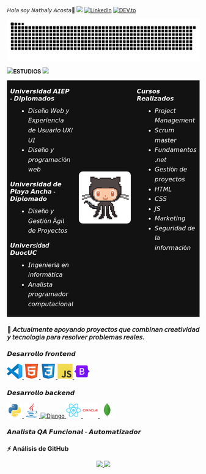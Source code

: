 𝘏𝘰𝘭𝘢 𝘴𝘰𝘺 𝘕𝘢𝘵𝘩𝘢𝘭𝘺 𝘈𝘤𝘰𝘴𝘵𝘢👋
<img src="https://user-images.githubusercontent.com/73097560/115834477-dbab4500-a447-11eb-908a-139a6edaec5c.gif">
<a href="https://www.linkedin.com/in/keila-m-a0b26132a" target="_blank"><img src="https://img.shields.io/badge/LinkedIn-%230077B5.svg?&style=flat-square&logo=linkedin&logoColor=white" alt="LinkedIn"></a>
<a href="https://" target="_blank"><img src="https://img.shields.io/badge/DEV-%230A0A0A.svg?&style=flat-square&logo=DEV.to&logoColor=white" alt="DEV.to"></a>

<p align = "center">
	<img src = "https://github.com/7oSkaaa/7oSkaaa/blob/output/github-contribution-grid-snake.svg?" alt = "Snake Game"/>
</p>
<picture><img src = "https://github.com/7oSkaaa/7oSkaaa/blob/main/Images/about_me.gif?raw=true" width = 50px></picture>𝐄𝐒𝐓𝐔𝐃𝐈𝐎𝐒
<img src="https://user-images.githubusercontent.com/73097560/115834477-dbab4500-a447-11eb-908a-139a6edaec5c.gif">


 <table border="0" style="width: 100%; table-layout: fixed; text-align: left; border-spacing: 20px; border-collapse: collapse; background-color: #121212; color: #fff;">
  <tr>
    <td style="width: 33.33%; vertical-align: top; font-family: Arial, sans-serif; font-size: 16px;">
      <p style="font-weight: bold; margin-bottom: 10px;">𝙐𝙣𝙞𝙫𝙚𝙧𝙨𝙞𝙙𝙖𝙙 𝘼𝙄𝙀𝙋 - 𝘿𝙞𝙥𝙡𝙤𝙢𝙖𝙙𝙤𝙨</p>
      <ul style="margin: 0 0 15px 20px; line-height: 1.6;">
        <li>𝘋𝘪𝘴𝘦ñ𝘰 𝘞𝘦𝘣 𝘺 𝘌𝘹𝘱𝘦𝘳𝘪𝘦𝘯𝘤𝘪𝘢 𝘥𝘦 𝘜𝘴𝘶𝘢𝘳𝘪𝘰 𝘜𝘟/𝘜𝘐</li>
        <li>𝘋𝘪𝘴𝘦ñ𝘰 𝘺 𝘱𝘳𝘰𝘨𝘳𝘢𝘮𝘢𝘤𝘪ó𝘯 𝘸𝘦𝘣</li>
      </ul>
      <p style="font-weight: bold; margin-bottom: 10px;">𝙐𝙣𝙞𝙫𝙚𝙧𝙨𝙞𝙙𝙖𝙙 𝙙𝙚 𝙋𝙡𝙖𝙮𝙖 𝘼𝙣𝙘𝙝𝙖 - 𝘿𝙞𝙥𝙡𝙤𝙢𝙖𝙙𝙤</p>
      <ul style="margin: 0 0 15px 20px; line-height: 1.6;">
        <li>𝘋𝘪𝘴𝘦ñ𝘰 𝘺 𝘎𝘦𝘴𝘵𝘪ó𝘯 Á𝘨𝘪𝘭 𝘥𝘦 𝘗𝘳𝘰𝘺𝘦𝘤𝘵𝘰𝘴</li>
      </ul>
      <p style="font-weight: bold; margin-bottom: 10px;">𝙐𝙣𝙞𝙫𝙚𝙧𝘴𝘪𝘥𝘢𝘥 𝘿𝙪𝙤𝙘𝙐𝘾</p>
      <ul style="margin: 0 0 15px 20px; line-height: 1.6;">
        <li>𝘐𝘯𝘨𝘦𝘯𝘪𝘦𝘳í𝘢 𝘦𝘯 𝘪𝘯𝘧𝘰𝘳𝘮á𝘵𝘪𝘤𝘢</li>
        <li>𝘈𝘯𝘢𝘭𝘪𝘴𝘵𝘢 𝘱𝘳𝘰𝘨𝘳𝘢𝘮𝘢𝘥𝘰𝘳 𝘤𝘰𝘮𝘱𝘶𝘵𝘢𝘤𝘪𝘰𝘯𝘢𝘭</li>
      </ul>
    </td>
    <td style="width: 33.33%; text-align: center; vertical-align: middle;">
      <img src="./git.gif" width="200" alt="Octocat gif" style="border-radius: 10px;">
    </td>
    <td style="width: 33.33%; vertical-align: top; font-family: Arial, sans-serif; font-size: 16px;">
      <p style="font-weight: bold; margin-bottom: 10px;">𝘾𝙪𝙧𝙨𝙤𝙨 𝙍𝙚𝙖𝙡𝙞𝙯𝙖𝙙𝙤𝙨</p>    
      <ul style="margin: 0 0 15px 20px; line-height: 1.6;">
        <li>𝘗𝘳𝘰𝘫𝘦𝘤𝘵 𝘔𝘢𝘯𝘢𝘨𝘦𝘮𝘦𝘯𝘵</li>
        <li>𝘚𝘤𝘳𝘶𝘮 𝘮𝘢𝘴𝘵𝘦𝘳</li>
        <li>𝘍𝘶𝘯𝘥𝘢𝘮𝘦𝘯𝘵𝘰𝘴 .𝘯𝘦𝘵</li>
        <li>𝘎𝘦𝘴𝘵𝘪ó𝘯 𝘥𝘦 𝘱𝘳𝘰𝘺𝘦𝘤𝘵𝘰𝘴</li>
        <li>𝘏𝘛𝘔𝘓</li>
        <li>𝘊𝘚𝘚</li>
        <li>𝘑𝘚</li>
        <li>𝘔𝘢𝘳𝘬𝘦𝘵𝘪𝘯𝘨</li>
        <li>𝘚𝘦𝘨𝘶𝘳𝘪𝘥𝘢𝘥 𝘥𝘦 𝘭𝘢 𝘪𝘯𝘧𝘰𝘳𝘮𝘢𝘤𝘪ó𝘯</li>
      </ul>
    </td>
  </tr>
</table>  

### 🚀 **𝘈𝘤𝘵𝘶𝘢𝘭𝘮𝘦𝘯𝘵𝘦 𝘢𝘱𝘰𝘺𝘢𝘯𝘥𝘰 𝘱𝘳𝘰𝘺𝘦𝘤𝘵𝘰𝘴 𝘲𝘶𝘦 𝘤𝘰𝘮𝘣𝘪𝘯𝘢𝘯 𝘤𝘳𝘦𝘢𝘵𝘪𝘷𝘪𝘥𝘢𝘥 𝘺 𝘵𝘦𝘤𝘯𝘰𝘭𝘰𝘨í𝘢 𝘱𝘢𝘳𝘢 𝘳𝘦𝘴𝘰𝘭𝘷𝘦𝘳 𝘱𝘳𝘰𝘣𝘭𝘦𝘮𝘢𝘴 𝘳𝘦𝘢𝘭𝘦𝘴.**

<h3>𝘿𝙚𝙨𝙖𝙧𝙧𝙤𝙡𝙡𝙤 𝙛𝙧𝙤𝙣𝙩𝙚𝙣𝙙</h3>
<p align="left">
    <!-- Visual Studio Code -->
  <a href="https://code.visualstudio.com/" target="_blank" rel="noreferrer">
    <img src="https://raw.githubusercontent.com/devicons/devicon/master/icons/vscode/vscode-original.svg" alt="Visual Studio Code" width="40" height="40" />
  </a>
  <!-- HTML5 -->
  <a href="https://developer.mozilla.org/en-US/docs/Web/HTML" target="_blank" rel="noreferrer">
    <img src="https://raw.githubusercontent.com/devicons/devicon/master/icons/html5/html5-original.svg" alt="HTML5" width="40" height="40" />
  </a>
 <!--CSS-->
 <a href="https://developer.mozilla.org/en-US/docs/Web/CSS" target="_blank" rel="noreferrer">
    <img src="https://raw.githubusercontent.com/devicons/devicon/master/icons/css3/css3-original.svg" alt="CSS" width="40" height="40" />
  </a>
  <!-- JavaScript -->
  <a href="https://developer.mozilla.org/en-US/docs/Web/JavaScript" target="_blank" rel="noreferrer">
    <img src="https://raw.githubusercontent.com/devicons/devicon/master/icons/javascript/javascript-original.svg" alt="JavaScript" width="40" height="40" />
  </a>
  <!-- Bootstrap -->
  <a href="https://getbootstrap.com/" target="_blank" rel="noreferrer">
    <img src="https://raw.githubusercontent.com/devicons/devicon/master/icons/bootstrap/bootstrap-original.svg" alt="Bootstrap" width="40" height="40" />
  </a>

 <h3>𝘿𝙚𝙨𝙖𝙧𝙧𝙤𝙡𝙡𝙤 𝙗𝙖𝙘𝙠𝙚𝙣𝙙</h3>
   <!-- Python -->
  <a href="https://www.python.org/" target="_blank" rel="noreferrer">
    <img src="https://raw.githubusercontent.com/devicons/devicon/master/icons/python/python-original.svg" alt="Python" width="40" height="40" />
  </a> 
     <!-- Java -->
  <a href="https://www.java.com/" target="_blank" rel="noreferrer">
    <img src="https://raw.githubusercontent.com/devicons/devicon/master/icons/java/java-original.svg" alt="Java" width="40" height="40" />
  </a>
    <!-- Django -->
  <a href="https://www.djangoproject.com/" target="_blank" rel="noreferrer">
    <img src="https://cdn.worldvectorlogo.com/logos/django.svg" alt="Django" width="40" height="40" />
  </a>
  <!-- React -->
  <a href="https://reactjs.org/" target="_blank" rel="noreferrer">
    <img src="https://raw.githubusercontent.com/devicons/devicon/master/icons/react/react-original.svg" alt="React" width="40" height="40" />
  </a>
   <!-- oracle -->
  <a href="https://www.oracle.com/database/sqldeveloper/" target="_blank" rel="noreferrer">
    <img src="https://raw.githubusercontent.com/devicons/devicon/master/icons/oracle/oracle-original.svg" alt="SQL Developer" width="40" height="40" />
  </a>
   <!-- mongodb -->
  <a href="https://www.mongodb.com/" target="_blank" rel="noreferrer">
    <img src="https://raw.githubusercontent.com/devicons/devicon/master/icons/mongodb/mongodb-original.svg" alt="MongoDB" width="40" height="40" />
 </a>
 <h3>𝘼𝙣𝙖𝙡𝙞𝙨𝙩𝙖 𝙌𝘼 𝙁𝙪𝙣𝙘𝙞𝙤𝙣𝙖𝙡 - 𝘼𝙪𝙩𝙤𝙢𝙖𝙩𝙞𝙯𝙖𝙙𝙤𝙧</h3>
</p>

### ⚡&nbsp;Análisis de GitHub

<p align="center">
<a href="https://github.com/nickyftkila">
  <img height="180em" src="https://github-readme-stats-eight-theta.vercel.app/api?username=nickyftkila&show_icons=true&theme=algolia&include_all_commits=true&count_private=true"/>
  <img height="180em" src="https://github-readme-stats-eight-theta.vercel.app/api/top-langs/?username=nickyftkila&layout=compact&langs_count=8&theme=algolia"/>
</a>
</p>
<!--
**keimartinan/keimartinan** is a ✨ _special_ ✨ repository because its `README.md` (this file) appears on your GitHub profile.

Here are some ideas to get you started:

- 🔭 I’m currently working on ...
- 🌱 I’m currently learning ...
- 👯 I’m looking to collaborate on ...
- 🤔 I’m looking for help with ...
- 💬 Ask me about ...
- 📫 How to reach me: ...
- 😄 Pronouns: ...
- ⚡ Fun fact: ...
-->
